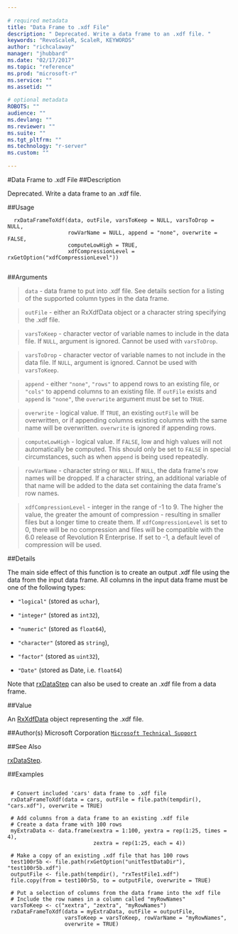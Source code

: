 ```yaml
--- 
 
# required metadata 
title: "Data Frame to .xdf File" 
description: " Deprecated. Write a data frame to an .xdf file. " 
keywords: "RevoScaleR, ScaleR, KEYWORDS" 
author: "richcalaway" 
manager: "jhubbard" 
ms.date: "02/17/2017" 
ms.topic: "reference" 
ms.prod: "microsoft-r" 
ms.service: "" 
ms.assetid: "" 
 
# optional metadata 
ROBOTS: "" 
audience: "" 
ms.devlang: "" 
ms.reviewer: "" 
ms.suite: "" 
ms.tgt_pltfrm: "" 
ms.technology: "r-server" 
ms.custom: "" 
 
--- 
```

 
 
 #Data Frame to .xdf File 
 ##Description
 
Deprecated. Write a data frame to an .xdf file.
 
 
 ##Usage

```   
  rxDataFrameToXdf(data, outFile, varsToKeep = NULL, varsToDrop = NULL,
                   rowVarName = NULL, append = "none", overwrite = FALSE,
                   computeLowHigh = TRUE,  
                   xdfCompressionLevel = rxGetOption("xdfCompressionLevel")) 
 
```
 
 ##Arguments

   
    
 >  `data` -  data frame to put into .xdf file. See details section for a listing of the supported column types in the data frame.  
  
    
 >  `outFile` -  either an RxXdfData object or a character string specifying the .xdf file.  
  
    
 >  `varsToKeep` -  character vector of variable names to include in the data file. If `NULL`, argument is ignored. Cannot be used with `varsToDrop`.  
  
    
 >  `varsToDrop` -  character vector of variable names to not include in the data file. If `NULL`, argument is ignored. Cannot be used with `varsToKeep`.  
  
    
 >  `append` -  either `"none"`, `"rows"` to append rows to an existing file, or `"cols"` to append columns to an existing file. If `outFile` exists and `append` is `"none"`, the `overwrite` argument must be set to `TRUE`.  
  
    
 >  `overwrite` -  logical value. If `TRUE`, an existing `outFile` will be overwritten, or if appending columns existing columns with the same name will be overwritten. `overwrite` is ignored if appending rows.  
  
    
 >  `computeLowHigh` -  logical value. If `FALSE`, low and high values will not automatically be computed. This should only be set to `FALSE` in special circumstances, such as when `append` is being used repeatedly.  
  
    
 >  `rowVarName` -  character string or `NULL`. If `NULL`, the data frame's row names will be dropped. If a character string, an additional variable of that name will be added to the data set containing the data frame's row names.   
  
     
 >  `xdfCompressionLevel` -  integer in the range of -1 to 9.  The higher the value, the greater the  amount of compression - resulting in smaller files but a longer time to create them. If  `xdfCompressionLevel` is set to 0, there will be no compression and files will be compatible  with the 6.0 release of Revolution R Enterprise.  If set to -1, a default level of compression  will be used.   
 
 
 
 ##Details
 
The main side effect of this function is to create an output .xdf file
using the data from the input data frame. All columns in the input data frame
must be one of the following types:


*  `"logical"` (stored as `uchar`),

*  `"integer"` (stored as `int32`),

*  `"numeric"` (stored as `float64`),

*  `"character"` (stored as `string`),

*  `"factor"` (stored as `uint32`),

*  `"Date"` (stored as Date, i.e. `float64`)



 Note that [rxDataStep](rxDataStep.md) can also be used to create an .xdf file
 from a data frame. 
 
 
 
 ##Value
 
An [RxXdfData](RxXdfData.md) object representing the .xdf file.
 
 ##Author(s)
 Microsoft Corporation [`Microsoft Technical Support`](http://go.microsoft.com/fwlink/?LinkID=698556&clcid=0x409)
 
 
 
 ##See Also
 
[rxDataStep](rxDataStep.md).
   
 ##Examples

 ```
   
  # Convert included 'cars' data frame to .xdf file
  rxDataFrameToXdf(data = cars, outFile = file.path(tempdir(), "cars.xdf"), overwrite = TRUE)
  
  # Add columns from a data frame to an existing .xdf file
  # Create a data frame with 100 rows
  myExtraData <- data.frame(xextra = 1:100, yextra = rep(1:25, times = 4),
                            zextra = rep(1:25, each = 4))
  
  # Make a copy of an existing .xdf file that has 100 rows
  test100r5b <- file.path(rxGetOption("unitTestDataDir"), "test100r5b.xdf")
  outputFile <- file.path(tempdir(), "rxTestFile1.xdf")
  file.copy(from = test100r5b, to = outputFile, overwrite = TRUE)
  
  # Put a selection of columns from the data frame into the xdf file
  # Include the row names in a column called "myRowNames"
  varsToKeep <- c("xextra", "zextra", "myRowNames")
  rxDataFrameToXdf(data = myExtraData, outFile = outputFile,
                   varsToKeep = varsToKeep, rowVarName = "myRowNames",
                   overwrite = TRUE)
 
```
 
 
 
 
